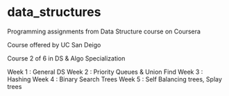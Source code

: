 # data_structures
Programming assignments from Data Structure course on Coursera

Course offered by UC San Deigo

Course 2 of 6 in DS & Algo Specialization

Week 1 : General DS
Week 2 : Priority Queues & Union Find
Week 3 : Hashing
Week 4 : Binary Search Trees
Week 5 : Self Balancing trees, Splay trees
